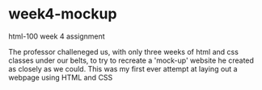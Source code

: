 # week4-mockup
html-100 week 4 assignment

The professor challeneged us, with only three weeks of html and css classes under our belts, to try to recreate a 'mock-up' website he created as closely as we could. This was my first ever attempt at laying out a webpage using HTML and CSS
